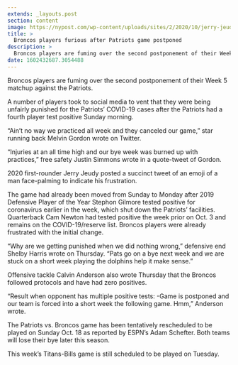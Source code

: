 ```yaml
--- 
extends: _layouts.post 
section: content 
image: https://nypost.com/wp-content/uploads/sites/2/2020/10/jerry-jeudy-melvin-gordon-denver-broncos-new-england-patriots-2020-nfl-week-5-postponement.jpg?quality=90&strip=all&w=1200 
title: > 
  Broncos players furious after Patriots game postponed 
description: > 
  Broncos players are fuming over the second postponement of their Week 5 matchup against the Patriots.Quarterback Cam Newton had tested positive the week prior on Oct. 3 and remains on the COVID-19/reserve list.Broncos players were already frustrated with the initial change.“Result when opponent has multiple positive tests: -Game is postponed and our team is forced into a short week the following game.The Patriots vs. Broncos game has been tentatively rescheduled to be played on Sunday Oct. 18 as reported by ESPN’s Adam Schefter. 
date: 1602432687.3054488 
--- 
```

Broncos players are fuming over the second postponement of their Week 5 matchup against the Patriots.

A number of players took to social media to vent that they were being unfairly punished for the Patriots’ COVID-19 cases after the Patriots had a fourth player test positive Sunday morning.

“Ain’t no way we practiced all week and they canceled our game,” star running back Melvin Gordon wrote on Twitter.

“Injuries at an all time high and our bye week was burned up with practices,” free safety Justin Simmons wrote in a quote-tweet of Gordon.

2020 first-rounder Jerry Jeudy posted a succinct tweet of an emoji of a man face-palming to indicate his frustration.

The game had already been moved from Sunday to Monday after 2019 Defensive Player of the Year Stephon Gilmore tested positive for coronavirus earlier in the week, which shut down the Patriots’ facilities. Quarterback Cam Newton had tested positive the week prior on Oct. 3 and remains on the COVID-19/reserve list. Broncos players were already frustrated with the initial change.

“Why are we getting punished when we did nothing wrong,” defensive end Shelby Harris wrote on Thursday. “Pats go on a bye next week and we are stuck on a short week playing the dolphins help it make sense.”

Offensive tackle Calvin Anderson also wrote Thursday that the Broncos followed protocols and have had zero positives.

“Result when opponent has multiple positive tests: -Game is postponed and our team is forced into a short week the following game. Hmm,” Anderson wrote.

The Patriots vs. Broncos game has been tentatively rescheduled to be played on Sunday Oct. 18 as reported by ESPN’s Adam Schefter. Both teams will lose their bye later this season.

This week’s Titans-Bills game is still scheduled to be played on Tuesday.